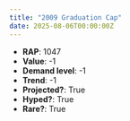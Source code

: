 ```yaml
---
title: "2009 Graduation Cap"
date: 2025-08-06T00:00:00Z
---
```

- **RAP**: 1047
- **Value**: -1
- **Demand level**: -1
- **Trend**: -1
- **Projected?**: True
- **Hyped?**: True
- **Rare?**: True
